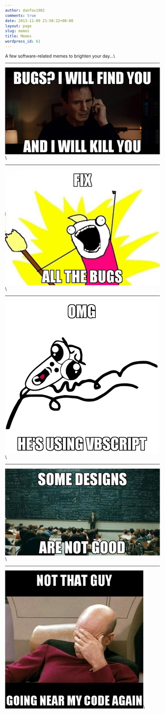 ```yaml
---
author: danfox1982
comments: true
date: 2013-11-09 21:50:22+00:00
layout: page
slug: memes
title: Memes
wordpress_id: 61
---
```


A few software-related memes to brighten your day...\\

---

[![I Will Find You](/images/bugs-i-will-find-you.jpg)](/images/bugs-i-will-find-you.jpg)\\

---

[![Fix All The Bugs](/images/fix-all-the-bugs.jpg)](/images/fix-all-the-bugs.jpg)\\

---

[![VBScript](/images/vbscript.jpg)](/images/vbscript.jpg)\\

---

[![Some Designs](/images/some-designs.jpg)](/images/some-designs.jpg)\\

---

[![Not That Guy](/images/not-that-guy.jpg)](/images/not-that-guy.jpg)\\
